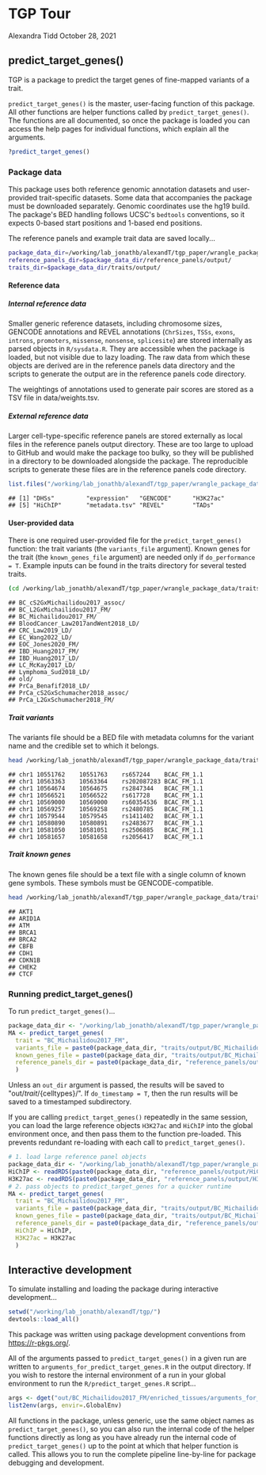 TGP Tour
================
Alexandra Tidd
October 28, 2021

predict\_target\_genes()
------------------------

TGP is a package to predict the target genes of fine-mapped variants of a trait.

`predict_target_genes()` is the master, user-facing function of this package. All other functions are helper functions called by `predict_target_genes()`. The functions are all documented, so once the package is loaded you can access the help pages for individual functions, which explain all the arguments.

``` r
?predict_target_genes()
```

### Package data

This package uses both reference genomic annotation datasets and user-provided trait-specific datasets. Some data that accompanies the package must be downloaded separately. Genomic coordinates use the hg19 build. The package's BED handling follows UCSC's `bedtools` conventions, so it expects 0-based start positions and 1-based end positions.

The reference panels and example trait data are saved locally...

``` bash
package_data_dir=/working/lab_jonathb/alexandT/tgp_paper/wrangle_package_data/
reference_panels_dir=$package_data_dir/reference_panels/output/
traits_dir=$package_data_dir/traits/output/
```

#### Reference data

##### Internal reference data

Smaller generic reference datasets, including chromosome sizes, GENCODE annotations and REVEL annotations (`ChrSizes`, `TSSs`, `exons`, `introns`, `promoters`, `missense`, `nonsense`, `splicesite`) are stored internally as parsed objects in `R/sysdata.R`. They are accessible when the package is loaded, but not visible due to lazy loading. The raw data from which these objects are derived are in the reference panels data directory and the scripts to generate the output are in the reference panels code directory.

The weightings of annotations used to generate pair scores are stored as a TSV file in data/weights.tsv.

##### External reference data

Larger cell-type-specific reference panels are stored externally as local files in the reference panels output directory. These are too large to upload to GitHub and would make the package too bulky, so they will be published in a directory to be downloaded alongside the package. The reproducible scripts to generate these files are in the reference panels code directory.

``` r
list.files("/working/lab_jonathb/alexandT/tgp_paper/wrangle_package_data/reference_panels/output/")
```

    ## [1] "DHSs"         "expression"   "GENCODE"      "H3K27ac"     
    ## [5] "HiChIP"       "metadata.tsv" "REVEL"        "TADs"

#### User-provided data

There is one required user-provided file for the `predict_target_genes()` function: the trait variants (the `variants_file` argument). Known genes for the trait (the `known_genes_file` argument) are needed only if `do_performance = T`. Example inputs can be found in the traits directory for several tested traits.

``` bash
(cd /working/lab_jonathb/alexandT/tgp_paper/wrangle_package_data/traits/output/ ; ls -d */)
```

    ## BC_cS2GxMichailidou2017_assoc/
    ## BC_L2GxMichailidou2017_FM/
    ## BC_Michailidou2017_FM/
    ## BloodCancer_Law2017andWent2018_LD/
    ## CRC_Law2019_LD/
    ## EC_Wang2022_LD/
    ## EOC_Jones2020_FM/
    ## IBD_Huang2017_FM/
    ## IBD_Huang2017_LD/
    ## LC_McKay2017_LD/
    ## Lymphoma_Sud2018_LD/
    ## old/
    ## PrCa_Benafif2018_LD/
    ## PrCa_cS2GxSchumacher2018_assoc/
    ## PrCa_L2GxSchumacher2018_FM/

##### Trait variants

The variants file should be a BED file with metadata columns for the variant name and the credible set to which it belongs.

``` bash
head /working/lab_jonathb/alexandT/tgp_paper/wrangle_package_data/traits/output/BC_Michailidou2017_FM/variants.bed
```

    ## chr1 10551762    10551763    rs657244    BCAC_FM_1.1
    ## chr1 10563363    10563364    rs202087283 BCAC_FM_1.1
    ## chr1 10564674    10564675    rs2847344   BCAC_FM_1.1
    ## chr1 10566521    10566522    rs617728    BCAC_FM_1.1
    ## chr1 10569000    10569000    rs60354536  BCAC_FM_1.1
    ## chr1 10569257    10569258    rs2480785   BCAC_FM_1.1
    ## chr1 10579544    10579545    rs1411402   BCAC_FM_1.1
    ## chr1 10580890    10580891    rs2483677   BCAC_FM_1.1
    ## chr1 10581050    10581051    rs2506885   BCAC_FM_1.1
    ## chr1 10581657    10581658    rs2056417   BCAC_FM_1.1

##### Trait known genes

The known genes file should be a text file with a single column of known gene symbols. These symbols must be GENCODE-compatible.

``` bash
head /working/lab_jonathb/alexandT/tgp_paper/wrangle_package_data/traits/output/BC_Michailidou2017_FM/known_genes.txt
```

    ## AKT1
    ## ARID1A
    ## ATM
    ## BRCA1
    ## BRCA2
    ## CBFB
    ## CDH1
    ## CDKN1B
    ## CHEK2
    ## CTCF

### Running predict\_target\_genes()

To run `predict_target_genes()`...

``` r
package_data_dir <- "/working/lab_jonathb/alexandT/tgp_paper/wrangle_package_data/"
MA <- predict_target_genes(
  trait = "BC_Michailidou2017_FM",
  variants_file = paste0(package_data_dir, "traits/output/BC_Michailidou2017_FM/variants.bed"),
  known_genes_file = paste0(package_data_dir, "traits/output/BC_Michailidou2017_FM/known_genes.txt"),
  reference_panels_dir = paste0(package_data_dir, "reference_panels/output/")
  )
```

Unless an `out_dir` argument is passed, the results will be saved to "out/${trait}/${celltypes}/". If `do_timestamp = T`, then the run results will be saved to a timestamped subdirectory.

If you are calling `predict_target_genes()` repeatedly in the same session, you can load the large reference objects `H3K27ac` and `HiChIP` into the global environment once, and then pass them to the function pre-loaded. This prevents redundant re-loading with each call to `predict_target_genes()`.

``` r
# 1. load large reference panel objects
package_data_dir <- "/working/lab_jonathb/alexandT/tgp_paper/wrangle_package_data/"
HiChIP <- readRDS(paste0(package_data_dir, "reference_panels/output/HiChIP/HiChIP.rds"))
H3K27ac <- readRDS(paste0(package_data_dir, "reference_panels/output/H3K27ac/H3K27ac.rds"))
# 2. pass objects to predict_target_genes for a quicker runtime
MA <- predict_target_genes(
  trait = "BC_Michailidou2017_FM",
  variants_file = paste0(package_data_dir, "traits/output/BC_Michailidou2017_FM/variants.bed"),
  known_genes_file = paste0(package_data_dir, "traits/output/BC_Michailidou2017_FM/known_genes.txt"),
  reference_panels_dir = paste0(package_data_dir, "reference_panels/output/"),
  HiChIP = HiChIP,
  H3K27ac = H3K27ac
  )
```

Interactive development
-----------------------

To simulate installing and loading the package during interactive development...

``` r
setwd("/working/lab_jonathb/alexandT/tgp/")
devtools::load_all()
```

This package was written using package development conventions from <https://r-pkgs.org/>.

All of the arguments passed to `predict_target_genes()` in a given run are written to `arguments_for_predict_target_genes.R` in the output directory. If you wish to restore the internal environment of a run in your global environment to run the `R/predict_target_genes.R` script...

``` r
args <- dget("out/BC_Michailidou2017_FM/enriched_tissues/arguments_for_predict_target_genes.R") 
list2env(args, envir=.GlobalEnv)
```

All functions in the package, unless generic, use the same object names as `predict_target_genes()`, so you can also run the internal code of the helper functions directly as long as you have already run the internal code of `predict_target_genes()` up to the point at which that helper function is called. This allows you to run the complete pipeline line-by-line for package debugging and development.
